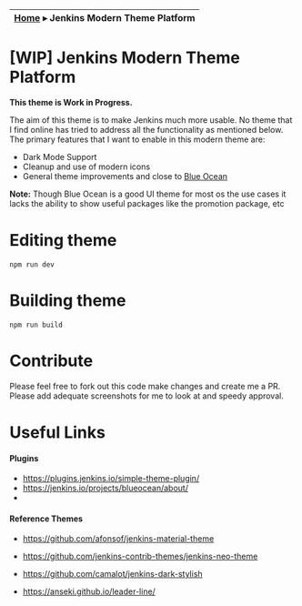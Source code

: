 | [Home](../README.md) ▸ **Jenkins Modern Theme Platform** |
|-----|


# [WIP] Jenkins Modern Theme Platform

**This theme is Work in Progress.**

The aim of this theme is to make Jenkins much more usable. No theme that I find online has tried to address all the functionality as mentioned below. The primary features that I want to enable in this modern theme are:

- Dark Mode Support 
- Cleanup and use of modern icons 
- General theme improvements and close to [Blue Ocean](https://jenkins.io/projects/blueocean/about/)

**Note:** Though Blue Ocean is a good UI theme for most os the use cases it lacks the ability to show useful packages like the promotion package, etc

# Editing theme 

```
npm run dev
```

# Building theme 

```
npm run build
```

# Contribute

Please feel free to fork out this code make changes and create me a PR. Please add adequate screenshots for me to look at and speedy approval.


# Useful Links

#### Plugins
- https://plugins.jenkins.io/simple-theme-plugin/
- https://jenkins.io/projects/blueocean/about/
- 

#### Reference Themes

- https://github.com/afonsof/jenkins-material-theme
- https://github.com/jenkins-contrib-themes/jenkins-neo-theme
- https://github.com/camalot/jenkins-dark-stylish 

- https://anseki.github.io/leader-line/
